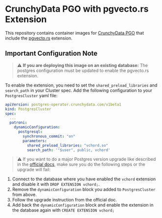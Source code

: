 # CrunchyData PGO with pgvecto.rs Extension

This repository contains container images for [CrunchyData PGO](https://github.com/CrunchyData/postgres-operator) that include the [pgvecto.rs](https://github.com/tensorchord/pgvecto.rs) extension.

## Important Configuration Note

> :warning: **If you are deploying this image on an existing database:** The postgres configuration must be updated to enable the pgvecto.rs extension. 

To enable the extension, you need to set the `shared_preload_libraries` and `search_path` in your Cluster spec. Add the following configuration to your `PostgresCluster` yaml file:

```yaml
apiVersion: postgres-operator.crunchydata.com/v1beta1
kind: PostgresCluster
spec:
  ...
  patroni:
    dynamicConfiguration:
      postgresql:
        synchronous_commit: "on"
        parameters:
          shared_preload_libraries: "vchord.so"
          search_path: '"$user", public, vchord'
```

> :warning: If you want to do a major Postgres version upgrade like described in the [official docs](https://access.crunchydata.com/documentation/postgres-operator/latest/guides/major-postgres-version-upgrade), make sure you do the following steps or the upgrade will fail:

1. Connect to the database where you have enabled the `vchord` extension and disable it with `DROP EXTENSION vchord;`.
2. Remove the `dynamicConfiguration` block you added to `PostgresCluster` from above.
3. Follow the upgrade instruction from the official doc.
4. Add back the `dynamicConfiguration` block and enable the extension in the database again with `CREATE EXTENSION vchord;`
